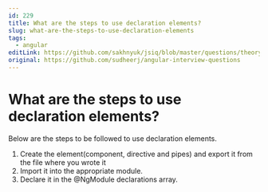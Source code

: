 ```yaml
---
id: 229
title: What are the steps to use declaration elements?
slug: what-are-the-steps-to-use-declaration-elements
tags:
  - angular
editLink: https://github.com/sakhnyuk/jsiq/blob/master/questions/theory/angular/229.md
original: https://github.com/sudheerj/angular-interview-questions
---
```


# What are the steps to use declaration elements?

Below are the steps to be followed to use declaration elements.

1. Create the element(component, directive and pipes) and export it from the file where you wrote it
2. Import it into the appropriate module.
3. Declare it in the @NgModule declarations array.